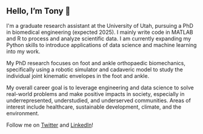 ## Hello, I’m Tony 👋

I'm a graduate research assistant at the University of Utah, pursuing a PhD in biomedical engineering (expected 2025). I mainly write code in MATLAB and R to process and analyze scientific data. I am currently expanding my Python skills to introduce applications of data science and machine learning into my work.

My PhD research focuses on foot and ankle orthopaedic biomechanics, specifically using a robotic simulator and cadaveric model to study the individual joint kinematic envelopes in the foot and ankle.

My overall career goal is to leverage engineering and data science to solve real-world problems and make positive impacts in society, especially in underrepresented, understudied, and underserved communities. Areas of interest include healthcare, sustainable development, climate, and the environment.

Follow me on [Twitter](https://twitter.com/Anth0nyHLe) and [LinkedIn](https://www.linkedin.com/in/anth0nyhle/)!

<!---
anth0nyhle/anth0nyhle is a ✨ special ✨ repository because its `README.md` (this file) appears on your GitHub profile.
You can click the Preview link to take a look at your changes.
--->
